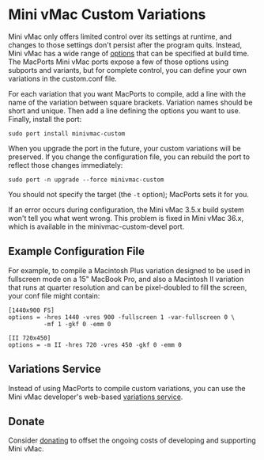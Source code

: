 # Mini vMac Custom Variations

Mini vMac only offers limited control over its settings at runtime, and
changes to those settings don't persist after the program quits. Instead,
Mini vMac has a wide range of [options][options] that can be specified at
build time. The MacPorts Mini vMac ports expose a few of those options
using subports and variants, but for complete control, you can define your
own variations in the custom.conf file.

For each variation that you want MacPorts to compile, add a line with the
name of the variation between square brackets. Variation names should be
short and unique. Then add a line defining the options you want to use.
Finally, install the port:

    sudo port install minivmac-custom

When you upgrade the port in the future, your custom variations will be
preserved. If you change the configuration file, you can rebuild the port to
reflect those changes immediately:

    sudo port -n upgrade --force minivmac-custom

You should not specify the target (the `-t` option); MacPorts sets it for
you.

If an error occurs during configuration, the Mini vMac 3.5.x build system
won't tell you what went wrong. This problem is fixed in Mini vMac 36.x,
which is available in the minivmac-custom-devel port.

## Example Configuration File

For example, to compile a Macintosh Plus variation designed to be used in
fullscreen mode on a 15" MacBook Pro, and also a Macintosh II variation that
runs at quarter resolution and can be pixel-doubled to fill the screen,
your conf file might contain:

```
[1440x900 FS]
options = -hres 1440 -vres 900 -fullscreen 1 -var-fullscreen 0 \
          -mf 1 -gkf 0 -emm 0

[II 720x450]
options = -m II -hres 720 -vres 450 -gkf 0 -emm 0
```

## Variations Service

Instead of using MacPorts to compile custom variations, you can use the
Mini vMac developer's web-based [variations service][service].

## Donate

Consider [donating][donate] to offset the ongoing costs of developing and
supporting Mini vMac.

[options]: http://www.gryphel.org/c/minivmac/options.html#in
[service]: http://www.gryphel.org/c/minivmac/var_serv.html
[donate]: http://www.gryphel.org/c/wishlist/
